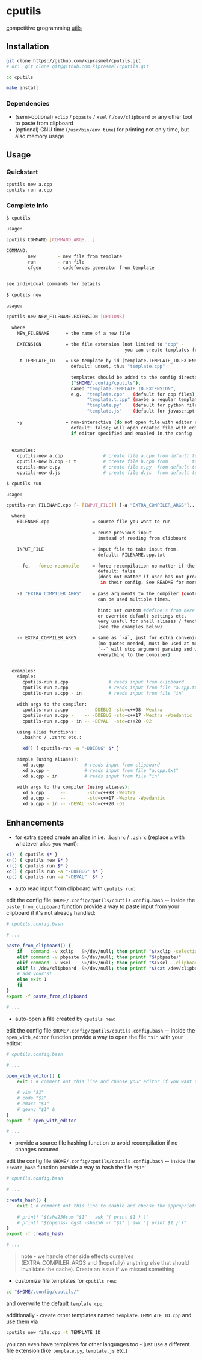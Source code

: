 # cputils

<!-- CLI utilities for competitive programmers -->
<u>c</u>ompetitive <u>p</u>rogramming <u>utils</u>

## Installation

```sh
git clone https://github.com/kiprasmel/cputils.git
# or:  git clone git@github.com:kiprasmel/cputils.git

cd cputils

make install
```

### Dependencies

- (semi-optional) `xclip` / `pbpaste` / `xsel` / `/dev/clipboard` or any other tool to paste from clipboard
- (optional) GNU time (`/usr/bin/env time`) for printing not only time, but also memory usage

## Usage

### Quickstart

```sh
cputils new a.cpp
cputils run a.cpp
```

### Complete info

```sh
$ cputils

usage:

cputils COMMAND [COMMAND_ARGS...]

COMMAND:
        new        - new file from template
        run        - run file
        cfgen      - codeforces generator from template
    

see individual commands for details

```

```sh
$ cputils new

usage:

cputils-new NEW_FILENAME.EXTENSION [OPTIONS]

  where
    NEW_FILENAME      = the name of a new file
  
    EXTENSION         = the file extension (not limited to "cpp" -
                                            you can create templates for various langs)

    -t TEMPLATE_ID    = use template by id (template.TEMPLATE_ID.EXTENSION)
                        default: unset, thus "template.cpp"

                        templates should be added to the config directory
                        ("$HOME/.config/cputils"),
                        named "template.TEMPLATE_ID.EXTENSION",
                        e.g.  "template.cpp"   (default for cpp files),
							  "template.t.cpp" (maybe a regular template with test cases?),
                              "template.py"    (default for python files),
                              "template.js"    (default for javascript files) etc.
  
    -y                = non-interactive (do not open file with editor etc.)
                        default: false; will open created file with editor
                        if editor specified and enabled in the config
  
  
  examples:
    cputils-new a.cpp               # create file a.cpp from default template.cpp
    cputils-new b.cpp -t t          # create file b.cpp from         template.t.cpp
    cputils-new c.py                # create file c.py  from default template.py
    cputils-new d.js                # create file d.js  from default template.js

```

```sh
$ cputils run

usage:

cputils-run FILENAME.cpp [- [INPUT_FILE]] [-a "EXTRA_COMPILER_ARGS"]... [-- EXTRA_COMPILER_ARGS]

  where
    FILENAME.cpp                = source file you want to run

    -                           = reuse previous input
                                  instead of reading from clipboard

    INPUT_FILE                  = input file to take input from.
                                  default: FILENAME.cpp.txt

    --fc, --force-recompile     = force recompilation no matter if the hash matches or not
                                  default: false
                                  (does not matter if user has not provided a hashing function
                                   in their config. See README for more info)
    
    -a "EXTRA_COMPILER_ARGS"    = pass arguments to the compiler (quotes necessary),
                                  can be used multiple times.

                                  hint: set custom #define's from here
                                  or override default settings etc.
                                  very useful for shell aliases / functions
                                  (see the examples below)

    -- EXTRA_COMPILER_ARGS      = same as `-a`, just for extra convenience
                                  (no quotes needed, must be used at most once, since
                                  `--` will stop argument parsing and will forward
                                  everything to the compiler)


  examples:
    simple:
      cputils-run a.cpp               # reads input from clipboard
      cputils-run a.cpp -             # reads input from file "a.cpp.txt"
      cputils-run a.cpp - in          # reads input from file "in"

    with args to the compiler:
      cputils-run a.cpp      -- -DDEBUG -std=c++98 -Wextra
      cputils-run a.cpp -    -- -DDEBUG -std=c++17 -Wextra -Wpedantic
      cputils-run a.cpp - in -- -DEVAL  -std=c++20 -O2

    using alias functions:
      .bashrc / .zshrc etc.:

      xd() { cputils-run -a "-DDEBUG" $* }

    simple (using aliases):
      xd a.cpp               # reads input from clipboard
      xd a.cpp -             # reads input from file "a.cpp.txt"
      xd a.cpp - in          # reads input from file "in"

    with args to the compiler (using aliases):
      xd a.cpp      --        -std=c++98 -Wextra
      xd a.cpp -    --        -std=c++17 -Wextra -Wpedantic
      xd a.cpp - in -- -DEVAL -std=c++20 -O2

```

## Enhancements

- for extra speed create an alias in i.e. `.bashrc` / `.zshrc` (replace `x` with whatever alias you want):

```sh
x()  { cputils $* }
xn() { cputils new $* }
xr() { cputils run $* }
xd() { cputils run -a "-DDEBUG" $* }
xp() { cputils run -a "-DEVAL"  $* }
```

- auto read input from clipboard with `cputils run`:

edit the config file `$HOME/.config/cputils/cputils.config.bash` -- inside the `paste_from_clipboard` function provide a way to paste input from your clipboard if it's not already handled:

```bash
# cputils.config.bash

# ...

paste_from_clipboard() {
	if   command -v xclip   &>/dev/null; then printf "$(xclip -selection clipboard -o || xclip -selection primary -o)"
	elif command -v pbpaste &>/dev/null; then printf "$(pbpaste)"
	elif command -v xsel    &>/dev/null; then printf "$(xsel --clipboard)"
	elif ls /dev/clipboard  &>/dev/null; then printf "$(cat /dev/clipboard)"
	# add your's!
	else exit 1
	fi
}
export -f paste_from_clipboard

# ...
```


- auto-open a file created by `cputils new`:

edit the config file `$HOME/.config/cputils/cputils.config.bash` -- inside the `open_with_editor` function provide a way to open the file `"$1"` with your editor:

```bash
# cputils.config.bash

# ...

open_with_editor() {
	exit 1 # comment out this line and choose your editor if you want to

	# vim "$1"
	# code "$1"
	# emacs "$1"
	# geany "$1" &
}
export -f open_with_editor

# ...
```

- provide a source file hashing function to avoid recompilation if no changes occured

edit the config file `$HOME/.config/cputils/cputils.config.bash` -- inside the `create_hash` function provide a way to hash the file `"$1"`:

```bash
# cputils.config.bash

# ...

create_hash() {
	exit 1 # comment out this line to enable and choose the appropriate method
	
	# printf "$(sha256sum "$1" | awk '{ print $1 }')"
	# printf "$(openssl dgst -sha256 -r "$1" | awk '{ print $1 }')"
}
export -f create_hash

# ...

```

> note - we handle other side effects ourselves (EXTRA_COMPILER_ARGS and (hopefully) anything else that should invalidate the cache). Create an issue if we missed something

- customize file templates for `cputils new`:

```sh
cd "$HOME/.config/cputils/"
```

and overwrite the default `template.cpp`;

additionally - create other templates named `template.TEMPLATE_ID.cpp` and use them via

```sh
cputils new file.cpp -t TEMPLATE_ID
```

you can even have templates for other languages too - just use a different file extension (like `template.py`, `template.js` etc.)

